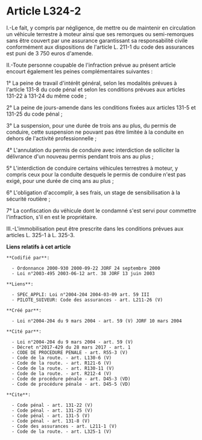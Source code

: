 # Article L324-2

I.-Le fait, y compris par négligence, de mettre ou de maintenir en circulation un véhicule terrestre à moteur ainsi que ses
remorques ou semi-remorques sans être couvert par une assurance garantissant sa responsabilité civile conformément aux
dispositions de l'article L. 211-1 du code des assurances est puni de 3 750 euros d'amende. 

II.-Toute personne coupable de l'infraction prévue au présent article encourt également les peines complémentaires
suivantes : 

1° La peine de travail d'intérêt général, selon les modalités prévues à l'article 131-8 du code pénal et selon les conditions
prévues aux articles 131-22 à 131-24 du même code ; 

2° La peine de jours-amende dans les conditions fixées aux articles 131-5 et 131-25 du code pénal ; 

3° La suspension, pour une durée de trois ans au plus, du permis de conduire, cette suspension ne pouvant pas être limitée à
la conduite en dehors de l'activité professionnelle ; 

4° L'annulation du permis de conduire avec interdiction de solliciter la délivrance d'un nouveau permis pendant trois ans au
plus ; 

5° L'interdiction de conduire certains véhicules terrestres à moteur, y compris ceux pour la conduite desquels le permis de
conduire n'est pas exigé, pour une durée de cinq ans au plus ; 

6° L'obligation d'accomplir, à ses frais, un stage de sensibilisation à la sécurité routière ; 

7° La confiscation du véhicule dont le condamné s'est servi pour commettre l'infraction, s'il en est le propriétaire. 

III.-L'immobilisation peut être prescrite dans les conditions prévues aux articles L. 325-1 à L. 325-3.

**Liens relatifs à cet article**

	**Codifié par**:

	  - Ordonnance 2000-930 2000-09-22 JORF 24 septembre 2000
	  - Loi n°2003-495 2003-06-12 art. 38 JORF 13 juin 2003

	**Liens**:

	  - SPEC_APPLI: Loi n°2004-204 2004-03-09 art. 59 III
	  - PILOTE_SUIVEUR: Code des assurances - art. L211-26 (V)

	**Créé par**:

	  - Loi n°2004-204 du 9 mars 2004 - art. 59 (V) JORF 10 mars 2004

	**Cité par**:

	  - Loi n°2004-204 du 9 mars 2004 - art. 59 (V)
	  - Décret n°2017-429 du 28 mars 2017 - art. 1
	  - CODE DE PROCEDURE PENALE - art. R55-3 (V)
	  - Code de la route. - art. L130-6 (V)
	  - Code de la route. - art. R121-6 (V)
	  - Code de la route. - art. R130-11 (V)
	  - Code de la route. - art. R212-4 (V)
	  - Code de procédure pénale - art. D45-3 (VD)
	  - Code de procédure pénale - art. D45-5 (VD)

	**Cite**:

	  - Code pénal - art. 131-22 (V)
	  - Code pénal - art. 131-25 (V)
	  - Code pénal - art. 131-5 (V)
	  - Code pénal - art. 131-8 (V)
	  - Code des assurances - art. L211-1 (V)
	  - Code de la route. - art. L325-1 (V)
